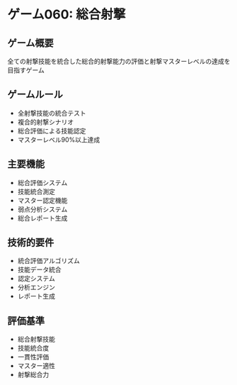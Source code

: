 # ゲーム060: 総合射撃

## ゲーム概要
全ての射撃技能を統合した総合的射撃能力の評価と射撃マスターレベルの達成を目指すゲーム

## ゲームルール
- 全射撃技能の統合テスト
- 複合的射撃シナリオ
- 総合評価による技能認定
- マスターレベル90%以上達成

## 主要機能
- 総合評価システム
- 技能統合測定
- マスター認定機能
- 弱点分析システム
- 総合レポート生成

## 技術的要件
- 統合評価アルゴリズム
- 技能データ統合
- 認定システム
- 分析エンジン
- レポート生成

## 評価基準
- 総合射撃技能
- 技能統合度
- 一貫性評価
- マスター適性
- 射撃総合力